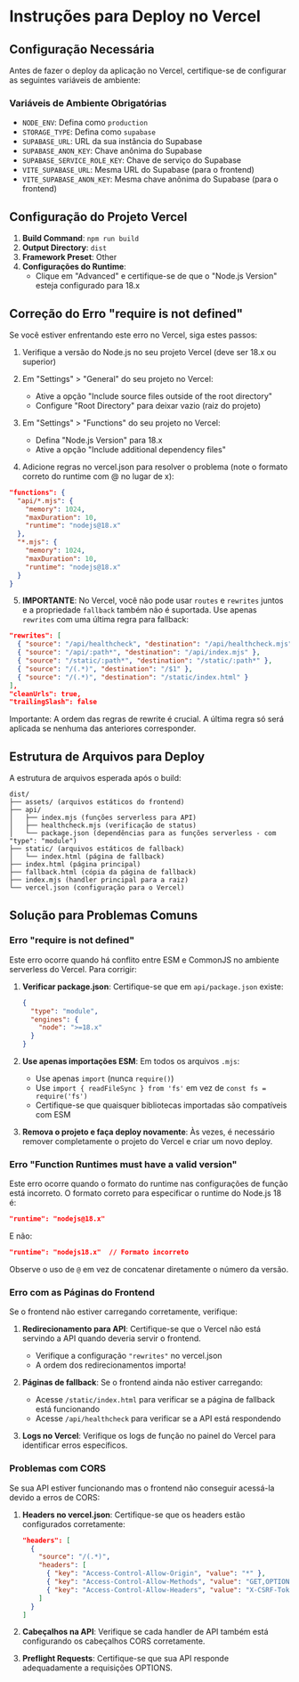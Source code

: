 # Instruções para Deploy no Vercel

## Configuração Necessária

Antes de fazer o deploy da aplicação no Vercel, certifique-se de configurar as seguintes variáveis de ambiente:

### Variáveis de Ambiente Obrigatórias
- `NODE_ENV`: Defina como `production`
- `STORAGE_TYPE`: Defina como `supabase`
- `SUPABASE_URL`: URL da sua instância do Supabase
- `SUPABASE_ANON_KEY`: Chave anônima do Supabase
- `SUPABASE_SERVICE_ROLE_KEY`: Chave de serviço do Supabase
- `VITE_SUPABASE_URL`: Mesma URL do Supabase (para o frontend)
- `VITE_SUPABASE_ANON_KEY`: Mesma chave anônima do Supabase (para o frontend)

## Configuração do Projeto Vercel

1. **Build Command**: `npm run build`
2. **Output Directory**: `dist`
3. **Framework Preset**: Other
4. **Configurações do Runtime**:
   - Clique em "Advanced" e certifique-se de que o "Node.js Version" esteja configurado para 18.x

## Correção do Erro "require is not defined"

Se você estiver enfrentando este erro no Vercel, siga estes passos:

1. Verifique a versão do Node.js no seu projeto Vercel (deve ser 18.x ou superior)
2. Em "Settings" > "General" do seu projeto no Vercel:
   - Ative a opção "Include source files outside of the root directory"
   - Configure "Root Directory" para deixar vazio (raiz do projeto)

3. Em "Settings" > "Functions" do seu projeto no Vercel:
   - Defina "Node.js Version" para 18.x
   - Ative a opção "Include additional dependency files"

4. Adicione regras no vercel.json para resolver o problema (note o formato correto do runtime com @ no lugar de x):
```json
"functions": {
  "api/*.mjs": {
    "memory": 1024,
    "maxDuration": 10,
    "runtime": "nodejs@18.x"
  },
  "*.mjs": {
    "memory": 1024,
    "maxDuration": 10,
    "runtime": "nodejs@18.x"
  }
}
```

5. **IMPORTANTE**: No Vercel, você não pode usar `routes` e `rewrites` juntos e a propriedade `fallback` também não é suportada. Use apenas `rewrites` com uma última regra para fallback:
```json
"rewrites": [
  { "source": "/api/healthcheck", "destination": "/api/healthcheck.mjs" },
  { "source": "/api/:path*", "destination": "/api/index.mjs" },
  { "source": "/static/:path*", "destination": "/static/:path*" },
  { "source": "/(.*)", "destination": "/$1" },
  { "source": "/(.*)", "destination": "/static/index.html" }
],
"cleanUrls": true,
"trailingSlash": false
```

Importante: A ordem das regras de rewrite é crucial. A última regra só será aplicada se nenhuma das anteriores corresponder.

## Estrutura de Arquivos para Deploy

A estrutura de arquivos esperada após o build:

```
dist/
├── assets/ (arquivos estáticos do frontend)
├── api/
│   ├── index.mjs (funções serverless para API)
│   ├── healthcheck.mjs (verificação de status)
│   └── package.json (dependências para as funções serverless - com "type": "module")
├── static/ (arquivos estáticos de fallback)
│   └── index.html (página de fallback)
├── index.html (página principal)
├── fallback.html (cópia da página de fallback)
├── index.mjs (handler principal para a raiz)
└── vercel.json (configuração para o Vercel)
```

## Solução para Problemas Comuns

### Erro "require is not defined"
Este erro ocorre quando há conflito entre ESM e CommonJS no ambiente serverless do Vercel. Para corrigir:

1. **Verificar package.json**: Certifique-se que em `api/package.json` existe:
   ```json
   {
     "type": "module",
     "engines": {
       "node": ">=18.x"
     }
   }
   ```

2. **Use apenas importações ESM**: Em todos os arquivos `.mjs`:
   - Use apenas `import` (nunca `require()`)
   - Use `import { readFileSync } from 'fs'` em vez de `const fs = require('fs')`
   - Certifique-se que quaisquer bibliotecas importadas são compatíveis com ESM

3. **Remova o projeto e faça deploy novamente**: Às vezes, é necessário remover completamente o projeto do Vercel e criar um novo deploy.

### Erro "Function Runtimes must have a valid version"

Este erro ocorre quando o formato do runtime nas configurações de função está incorreto. O formato correto para especificar o runtime do Node.js 18 é:

```json
"runtime": "nodejs@18.x"
```

E não:

```json
"runtime": "nodejs18.x"  // Formato incorreto
```

Observe o uso de `@` em vez de concatenar diretamente o número da versão.

### Erro com as Páginas do Frontend

Se o frontend não estiver carregando corretamente, verifique:

1. **Redirecionamento para API**: Certifique-se que o Vercel não está servindo a API quando deveria servir o frontend.
   - Verifique a configuração `"rewrites"` no vercel.json
   - A ordem dos redirecionamentos importa!

2. **Páginas de fallback**: Se o frontend ainda não estiver carregando:
   - Acesse `/static/index.html` para verificar se a página de fallback está funcionando
   - Acesse `/api/healthcheck` para verificar se a API está respondendo

3. **Logs no Vercel**: Verifique os logs de função no painel do Vercel para identificar erros específicos.

### Problemas com CORS

Se sua API estiver funcionando mas o frontend não conseguir acessá-la devido a erros de CORS:

1. **Headers no vercel.json**: Certifique-se que os headers estão configurados corretamente:
   ```json
   "headers": [
     {
       "source": "/(.*)",
       "headers": [
         { "key": "Access-Control-Allow-Origin", "value": "*" },
         { "key": "Access-Control-Allow-Methods", "value": "GET,OPTIONS,PATCH,DELETE,POST,PUT" },
         { "key": "Access-Control-Allow-Headers", "value": "X-CSRF-Token, X-Requested-With, Accept, Accept-Version, Content-Length, Content-MD5, Content-Type, Date, X-Api-Version, Authorization" }
       ]
     }
   ]
   ```

2. **Cabeçalhos na API**: Verifique se cada handler de API também está configurando os cabeçalhos CORS corretamente.

3. **Preflight Requests**: Certifique-se que sua API responde adequadamente a requisições OPTIONS.